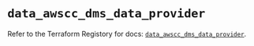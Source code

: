 # `data_awscc_dms_data_provider`

Refer to the Terraform Registory for docs: [`data_awscc_dms_data_provider`](https://registry.terraform.io/providers/hashicorp/awscc/0.70.0/docs/data-sources/dms_data_provider).
